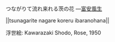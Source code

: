 つながりて流れ来れる茨の花
—[富安風生](https://ja.wikipedia.org/wiki/富安風生)

||tsunagarite nagare koreru ibaranohana||

浮世絵: Kawarazaki Shodo, Rose, 1950